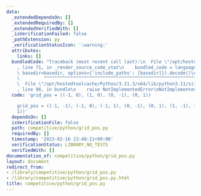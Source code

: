 ```yaml
---
data:
  _extendedDependsOn: []
  _extendedRequiredBy: []
  _extendedVerifiedWith: []
  _isVerificationFailed: false
  _pathExtension: py
  _verificationStatusIcon: ':warning:'
  attributes:
    links: []
  bundledCode: "Traceback (most recent call last):\n  File \"/opt/hostedtoolcache/Python/3.11.3/x64/lib/python3.11/site-packages/onlinejudge_verify/documentation/build.py\"\
    , line 71, in _render_source_code_stat\n    bundled_code = language.bundle(stat.path,\
    \ basedir=basedir, options={'include_paths': [basedir]}).decode()\n          \
    \         ^^^^^^^^^^^^^^^^^^^^^^^^^^^^^^^^^^^^^^^^^^^^^^^^^^^^^^^^^^^^^^^^^^^^^^^^^^^^^^^^^\n\
    \  File \"/opt/hostedtoolcache/Python/3.11.3/x64/lib/python3.11/site-packages/onlinejudge_verify/languages/python.py\"\
    , line 96, in bundle\n    raise NotImplementedError\nNotImplementedError\n"
  code: 'grid_pos = ((-1, 0), (1, 0), (0, -1), (0, 1))

    grid_pos = ((-1, -1), (-1, 0), (-1, 1), (0, -1), (0, 1), (1, -1), (1, 0), (1,
    1))'
  dependsOn: []
  isVerificationFile: false
  path: competitive/python/grid_pos.py
  requiredBy: []
  timestamp: '2023-02-16 23:48:21+09:00'
  verificationStatus: LIBRARY_NO_TESTS
  verifiedWith: []
documentation_of: competitive/python/grid_pos.py
layout: document
redirect_from:
- /library/competitive/python/grid_pos.py
- /library/competitive/python/grid_pos.py.html
title: competitive/python/grid_pos.py
---
```

